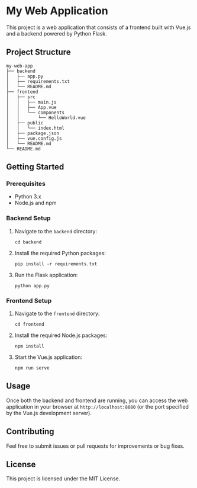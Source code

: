 # My Web Application

This project is a web application that consists of a frontend built with Vue.js and a backend powered by Python Flask.

## Project Structure

```
my-web-app
├── backend
│   ├── app.py
│   ├── requirements.txt
│   └── README.md
├── frontend
│   ├── src
│   │   ├── main.js
│   │   ├── App.vue
│   │   └── components
│   │       └── HelloWorld.vue
│   ├── public
│   │   └── index.html
│   ├── package.json
│   ├── vue.config.js
│   └── README.md
└── README.md
```

## Getting Started

### Prerequisites

- Python 3.x
- Node.js and npm

### Backend Setup

1. Navigate to the `backend` directory:
   ```
   cd backend
   ```

2. Install the required Python packages:
   ```
   pip install -r requirements.txt
   ```

3. Run the Flask application:
   ```
   python app.py
   ```

### Frontend Setup

1. Navigate to the `frontend` directory:
   ```
   cd frontend
   ```

2. Install the required Node.js packages:
   ```
   npm install
   ```

3. Start the Vue.js application:
   ```
   npm run serve
   ```

## Usage

Once both the backend and frontend are running, you can access the web application in your browser at `http://localhost:8080` (or the port specified by the Vue.js development server).

## Contributing

Feel free to submit issues or pull requests for improvements or bug fixes. 

## License

This project is licensed under the MIT License.